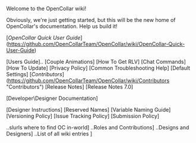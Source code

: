 Welcome to the OpenCollar wiki!

Obviously, we're just getting started, but this will be the new home of OpenCollar's documentation.  Help us build it!

[*OpenCollar Quick User Guide*] (https://github.com/OpenCollarTeam/OpenCollar/wiki/OpenCollar-Quick-User-Guide)

[Users Guide]..
[Couple Animations]
[How To Get RLV]
[Chat Commands]
[How To Update]
[Privacy Policy]
[Common Troubleshooting Help]
[Default Settings]
[*Contributors*] (https://github.com/OpenCollarTeam/OpenCollar/wiki/Contributors "Contributors") 
[Release Notes]
[Release Notes 7.0]

[Developer\Designer Documentation]

[Designer Instructions]
    [Reserved Names]
    [Variable Naming Guide]
    [Versioning Policy]
    [Issue Tracking Policy]
    [Submission Policy]




..slurls where to find OC in-world]
..Roles and Contributions]
..Designs and Designers]
..List of all wiki entries ]